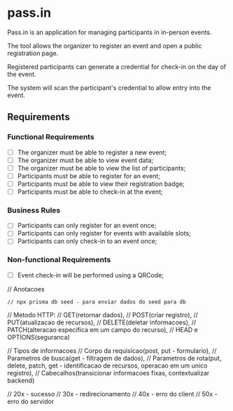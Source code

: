 # pass.in

Pass.in is an application for managing participants in in-person events.

The tool allows the organizer to register an event and open a public registration page.

Registered participants can generate a credential for check-in on the day of the event.

The system will scan the participant's credential to allow entry into the event.

## Requirements

### Functional Requirements

- [ ] The organizer must be able to register a new event;
- [ ] The organizer must be able to view event data;
- [ ] The organizer must be able to view the list of participants;
- [ ] Participants must be able to register for an event;
- [ ] Participants must be able to view their registration badge;
- [ ] Participants must be able to check-in at the event;

### Business Rules

- [ ] Participants can only register for an event once;
- [ ] Participants can only register for events with available slots;
- [ ] Participants can only check-in to an event once;

### Non-functional Requirements

- [ ] Event check-in will be performed using a QRCode;

// Anotacoes

    // npx prisma db seed - para enviar dados do seed para db
    
// Metodo HTTP: 
// GET(retornar dados), 
// POST(criar registro), 
// PUT(atualizacao de recursos), 
// DELETE(deletar informacoes), 
// PATCH(alteracao especifica em um campo do recurso), 
// HEAD e OPTIONS(seguranca)

// Tipos de informacoes
// Corpo da requisicao(post, put - formulario),
// Parametros de busca(get - filtragem de dados),
// Parametros de rota(put, delete, patch, get - identificacao de recursos, operacao em um unico registro),
// Cabecalhos(transicionar informacoes fixas, contextualizar backend)

// 20x - sucesso
// 30x - redirecionamento
// 40x - erro do client
// 50x - erro do servidor
